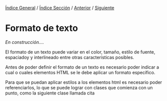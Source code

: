 [Índice General](../readme.md) / [Índice Sección](../estilos/hojas_de_estilos.md) / [Anterior](../estilos/hojas_de_estilos.md) / [Siguiente](../estilos/formato_de_texto.md)

# Formato de texto
_En construcción...._

El formato de un texto puede variar en el color, tamaño, estilo de fuente, espaciadoy y interlineado entre otras características posibles.

Antes de poder definir el formato de un texto es necesario poder indicar a cual o cuales elementos HTML se le debe aplicar un formato específico.

Para que se puedan aplicar estilos a los elementos html es necesario poder referenciarlos, lo que se puede lograr con
clases  que comienza con un punto, como la siguiente clase llamada cita
